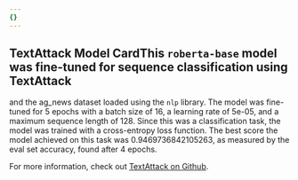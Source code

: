 ```yaml
---
{}
---
```

## TextAttack Model CardThis `roberta-base` model was fine-tuned for sequence classification using TextAttack 
and the ag_news dataset loaded using the `nlp` library. The model was fine-tuned 
for 5 epochs with a batch size of 16, a learning 
rate of 5e-05, and a maximum sequence length of 128. 
Since this was a classification task, the model was trained with a cross-entropy loss function. 
The best score the model achieved on this task was 0.9469736842105263, as measured by the 
eval set accuracy, found after 4 epochs.

For more information, check out [TextAttack on Github](https://github.com/QData/TextAttack).
